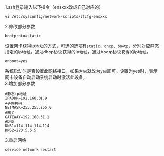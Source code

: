 1.ssh登录输入以下指令（ensxxx改成自己对应的）   
```
vi /etc/sysconfig/network-scripts/ifcfg-ensxxx
```
2.修改部分参数   
```
bootproto=static
```
设置网卡获得ip地址的方式，可选的选项有`static`、`dhcp`、`bootp`，分别对应静态指定的ip地址，通过dhcp协议获得的ip地址，通过bootp协议获得的ip地址。
```
onboot=yes
```
系统启动时是否设置此网络接口，如果为`no`就改为`yes`即可。设置为yes时，表示网卡设备自动启动系统启动时激活此设备。   
3.增加部分参数
```
#静态ip地址
IPADDR=192.168.31.9
#子网掩码
NETMASK=255.255.255.0
#网关
GATEWAY=192.168.31.1
#DNS
DNS1=114.114.114.114
DNS2=223.5.5.5
```
3.重启网络  
```
service network restart
```
